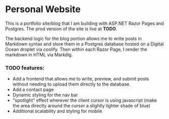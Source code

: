 # Personal Website
This is a portfolio site/blog that I am building with ASP.NET Razor Pages and Postgres. The prod version of the site is live at __TODO__. 

The backend logic for the blog portion allows me to write posts in Markdown syntax and store them in a Postgres database hosted on a Digital Ocean droplet via coolify. Then within each Razor Page, I render the markdown in HTML via Markdig.

### TODO features:
* Add a frontend that allows me to write, preview, and submit posts without needing to upload them directly to the database.
* Add a contact page 
* Dynamic styling for the nav bar 
* "spotlight" effect wherever the client cursor is using javascript (make the area directly around the cursor a slightly lighter shade of blue)
* Additional scalability and styling for mobile